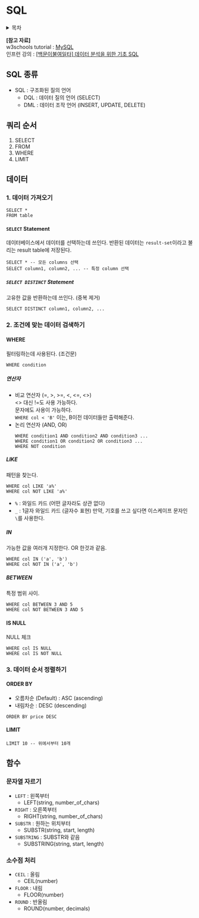 # SQL
<details>
<summary>목차</summary>
  
- [SQL 종류](#sql_종류)
- [쿼리 순서](#쿼리_순서)
- [데이터](#데이터)
  - [1. 데이터 가져오기](#데이터_가져오기)
  - [2. 조건에 맞는 데이터 검색하기](#조건에_맞는_데이터_검색하기)
  - [3. 데이터 순서 정렬하기](#데이터_순서_정렬하기)
- [함수](#함수)
  - [문자열 자르기](#문자열_자르기)
  - [소수점 처리](#소수점_처리)

</details>

**[참고 자료]**  
w3schools tutorial : [MySQL](https://www.w3schools.com/mysql/default.asp)  
인프런 강의 : [[백문이불여일타] 데이터 분석을 위한 기초 SQL](https://inf.run/HxLC)

## SQL 종류
- SQL : 구조화된 질의 언어
  - DQL : 데이터 질의 언어 (SELECT)
  - DML : 데이터 조작 언어 (INSERT, UPDATE, DELETE)

## 쿼리 순서
1. SELECT
2. FROM
3. WHERE
4. LIMIT

## 데이터
### 1. 데이터 가져오기
```MySQL
SELECT *
FROM table
```
#### `SELECT` Statement
데이터베이스에서 데이터를 선택하는데 쓰인다. 반환된 데이터는 `result-set`이라고 불리는 result table에 저장된다.
```MySQL
SELECT * -- 모든 columns 선택
SELECT column1, column2, ... -- 특정 column 선택
```
##### `SELECT DISTINCT` Statement
고유한 값을 반환하는데 쓰인다. (중복 제거)
```MySQL
SELECT DISTINCT column1, column2, ...
```

### 2. 조건에 맞는 데이터 검색하기
#### WHERE
필터링하는데 사용된다. (조건문)
```MySQL
WHERE condition
```
##### 연산자
- 비교 연산자 (=, >, >=, <, <=, <>)  
  <> 대신 !=도 사용 가능하다.  
  문자에도 사용이 가능하다.  
  `WHERE col < 'B'` 이는, B이전 데이터들만 출력해준다.
- 논리 연산자 (AND, OR)
  ```MySQL
  WHERE condition1 AND condition2 AND condition3 ...
  WHERE condition1 OR condition2 OR condition3 ...
  WHERE NOT condition
  ```
##### LIKE
패턴을 찾는다.
```MySQL
WHERE col LIKE 'a%'
WHERE col NOT LIKE 'a%'
```
- `%` : 와일드 카드 (어떤 글자라도 상관 없다)
- `_` : 1글자 와일드 카드 (글자수 표현)
만약, 기호를 쓰고 싶다면 이스케이프 문자인 `\`를 사용한다.
##### IN
가능한 값을 여러개 지정한다. OR 한것과 같음.
```MySQL
WHERE col IN ('a', 'b')
WHERE col NOT IN ('a', 'b')
```
##### BETWEEN
특정 범위 사이.
```MySQL
WHERE col BETWEEN 3 AND 5
WHERE col NOT BETWEEN 3 AND 5
```
#### IS NULL
NULL 체크
```MySQL
WHERE col IS NULL
WHERE col IS NOT NULL
```

### 3. 데이터 순서 정렬하기
#### ORDER BY
- 오름차순 (Default) : ASC (ascending)
- 내림차순 : DESC (descending)
```MySQL
ORDER BY price DESC
```
#### LIMIT
```MySQL
LIMIT 10 -- 위에서부터 10개
```

## 함수
### 문자열 자르기
- `LEFT` : 왼쪽부터
  - LEFT(string, number_of_chars)
- `RIGHT` : 오른쪽부터
  - RIGHT(string, number_of_chars)
- `SUBSTR` : 원하는 위치부터
  - SUBSTR(string, start, length)
- `SUBSTRING` : SUBSTR와 같음
  - SUBSTRING(string, start, length)
### 소수점 처리
- `CEIL` : 올림
  - CEIL(number)
- `FLOOR` : 내림
  - FLOOR(number)
- `ROUND` : 반올림
  - ROUND(number, decimals)
